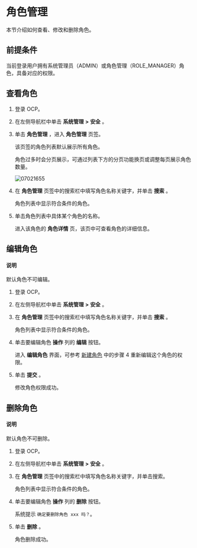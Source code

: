 # 角色管理

本节介绍如何查看、修改和删除角色。

## 前提条件

当前登录用户拥有系统管理员（ADMIN）或角色管理（ROLE_MANAGER）角色，具备对应的权限。

## 查看角色

1. 登录 OCP。

2. 在左侧导航栏中单击 **系统管理** **\>** **安全** 。

3. 单击 **角色管理** ，进入 **角色管理** 页签。

   该页签的角色列表默认展示所有角色。

   角色过多时会分页展示，可通过列表下方的分页功能换页或调整每页展示角色数量。

   ![07021655](https://help-static-aliyun-doc.aliyuncs.com/assets/img/zh-CN/3415845261/p291087.png)

4. 在 **角色管理** 页签中的搜索栏中填写角色名称关键字，并单击 **搜索** 。

   角色列表中显示符合条件的角色。

5. 单击角色列表中具体某个角色的名称。

   进入该角色的 **角色详情** 页，该页中可查看角色的详细信息。

## 编辑角色

<main id="notice" type='explain'>
<h4>说明</h4>
<p>默认角色不可编辑。</p>
</main>

1. 登录 OCP。

2. 在左侧导航栏中单击 **系统管理** **\>** **安全** 。

3. 在 **角色管理** 页签中的搜索栏中填写角色名称关键字，并单击 **搜索** 。

   角色列表中显示符合条件的角色。

4. 单击要编辑角色 **操作** 列的 **编辑** 按钮。

   进入 **编辑角色** 界面，可参考 [新建角色](../1000.using-system-management/200.create-role.md) 中的步骤 4 重新编辑这个角色的权限。

5. 单击 **提交** 。

   修改角色权限成功。

## 删除角色

<main id="notice" type='explain'>
<h4>说明</h4>
<p>默认角色不可删除。</p>
</main>

1. 登录 OCP。

2. 在左侧导航栏中单击 **系统管理** **\>** **安全** 。

3. 在 **角色管理** 页签中的搜索栏中填写角色名称关键字，并单击搜索。

   角色列表中显示符合条件的角色。

4. 单击要编辑角色 **操作** 列的 **删除** 按钮。

   系统提示 `确定要删除角色 xxx 吗？`。

5. 单击 **删除** 。

   角色删除成功。
